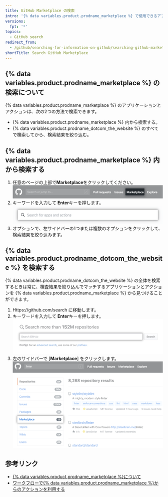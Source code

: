 ```yaml
---
title: GitHub Marketplace の検索
intro: '{% data variables.product.prodname_marketplace %} で使用できるアプリケーションとアクションを検索できます。'
versions:
  fpt: '*'
topics:
  - GitHub search
redirect_from:
  - /github/searching-for-information-on-github/searching-github-marketplace
shortTitle: Search GitHub Marketplace
---
```


## {% data variables.product.prodname_marketplace %} の検索について

{% data variables.product.prodname_marketplace %} のアプリケーションとアクションは、次の2つの方法で検索できます。

- {% data variables.product.prodname_marketplace %} 内から検索する。
- {% data variables.product.prodname_dotcom_the_website %} のすべてで検索してから、検索結果を絞り込む。

## {% data variables.product.prodname_marketplace %} 内から検索する

1. 任意のページの上部で**Marketplace**をクリックしてください。 ![Marketplace リンク](/assets/images/help/search/marketplace-link.png)
2. キーワードを入力して **Enter**キーを押します。 ![{% data variables.product.prodname_marketplace %} で文法チェッカーを検索する](/assets/images/help/search/marketplace-apps-and-actions-search-field.png)
3. オプションで、左サイドバーの1つまたは複数のオプションをクリックして、検索結果を絞り込みます。

## {% data variables.product.prodname_dotcom_the_website %} を検索する

{% data variables.product.prodname_dotcom_the_website %} の全体を検索するときは常に、検査結果を絞り込んでマッチするアプリケーションとアクションを {% data variables.product.prodname_marketplace %} から見つけることができます。

1. Https://github.com/search に移動します。
2. キーワードを入力して **Enter**キーを押します。 ![検索フィールド](/assets/images/help/search/search-field.png)
3. 左のサイドバーで [**Marketplace**] をクリックします。 ![文法チェッカーの検索結果で、Marketplaceのサイドメニューオプションがハイライトされている](/assets/images/help/search/marketplace-left-side-navigation.png)

## 参考リンク

- [{% data variables.product.prodname_marketplace %}について](/github/customizing-your-github-workflow/about-github-marketplace)
- [ワークフローで{% data variables.product.prodname_marketplace %}からのアクションを利用する](/actions/automating-your-workflow-with-github-actions/using-actions-from-github-marketplace-in-your-workflow)
